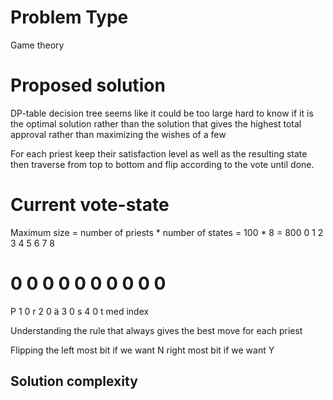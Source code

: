 # Problem Type

Game theory
# Proposed solution

DP-table decision tree
seems like it could be too large
hard to know if it is the optimal solution
rather than the solution that gives
the highest total approval rather than maximizing
the wishes of a few

For each priest keep their satisfaction level as well as the resulting state
then traverse from top to bottom and flip according
to the vote until done.

# Current vote-state
Maximum size =  number of priests * number of states = 100 * 8 = 800 
     0 1 2 3 4 5 6 7 8
#  0 0 0 0 0 0 0 0 0 0
P  1 0
r  2 0
ä  3 0
s  4 0
t
med index


Understanding the rule that
always gives the best move for each priest

Flipping the 
left most bit if we want N
right most bit if we want Y

## Solution complexity
